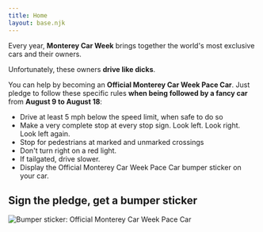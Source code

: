 ```yaml
---
title: Home
layout: base.njk
---
```


Every year, **Monterey Car Week** brings together the world's most exclusive cars and their owners.

Unfortunately, these owners **drive like dicks**.

You can help by becoming an **Official Monterey Car Week Pace Car**. Just pledge to follow these specific rules **when being followed by a fancy car** from **August 9 to August 18**:

- Drive at least 5 mph below the speed limit, when safe to do so
- Make a very complete stop at every stop sign. Look left. Look right. Look left again.
- Stop for pedestrians at marked and unmarked crossings
- Don't turn right on a red light.
- If tailgated, drive slower.
- Display the Official Monterey Car Week Pace Car bumper sticker on your car.

<div class="sticker">
    <h2>Sign the pledge, get a bumper sticker</h2>
    <img src="/assets/images/sticker.png" alt="Bumper sticker: Official Monterey Car Week Pace Car"/>
    <div style="width:100%;height:500px;" data-fillout-id="jNr4suZZvcus" data-fillout-embed-type="standard" data-fillout-inherit-parameters data-fillout-dynamic-resize></div><script src="https://server.fillout.com/embed/v1/"></script>
  </div>
